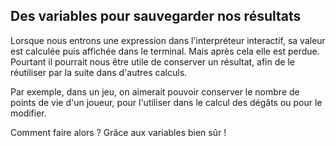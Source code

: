 ## Des variables pour sauvegarder nos résultats

Lorsque nous entrons une expression dans l'interpréteur interactif, sa valeur est calculée puis affichée dans le terminal.
Mais après cela elle est perdue.
Pourtant il pourrait nous être utile de conserver un résultat, afin de le réutiliser par la suite dans d'autres calculs.

Par exemple, dans un jeu, on aimerait pouvoir conserver le nombre de points de vie d'un joueur, pour l'utiliser dans le calcul des dégâts ou pour le modifier.

Comment faire alors ? Grâce aux variables bien sûr !
